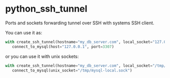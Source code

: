 # python_ssh_tunnel
Ports and sockets forwarding tunnel over SSH with systems SSH client.

You can use it as:
 ```python
with create_ssh_tunnel(hostname="my_db_server.com", local_socket="127.0.0.1:3307", remote_socket="127.0.0.1:3306") as tunnel:
    connect_to_mysql(host="127.0.0.1", port=3307)
```

or you can use it with unix sockets:
 ```python
 with create_ssh_tunnel(hostname="my_db_server.com", local_socket="/tmp/mysql-local.sock", remote_socket="/tmp/mysql.sock") as tunnel:
    connect_to_mysql(unix_socket="/tmp/mysql-local.sock")
```
